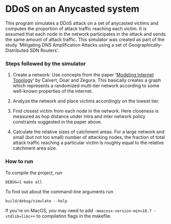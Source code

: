 # DDoS on an Anycasted system

This program simulates a DDoS attack on a set of anycasted victims
and computes the proportion of attack traffic reaching each victim.
It is assumed that each node in the network participates in the attack
and sends the same amount of attack traffic.
This simulator was created as part of the study
'Mitigating DNS Amplification Attacks using a set of Geographically-Distributed SDN Routers'.

### Steps followed by the simulator

1.  Create a network:
    Use concepts from the paper
    '[Modeling Internet Topology](https://www.researchgate.net/profile/Matthew_Doar/publication/3195696_Modeling_Internet_Topology/links/00b495395e3da8a00b000000.pdf)'
    by Calvert, Doar and Zegura.
    This basically creates a graph which represents a randomized multi-tier network
    according to some well-known properties of the internet.

2.  Analyze the network and place victims accordingly on the lowest tier.

3.  Find closest victim from each node in the network.
    Here closeness is measured as hop distance under intra and inter network policy constraints
    suggested in the paper above.

4.  Calculate the relative sizes of catchment areas.
    For a large network and small (but not too small) number of attacking nodes,
    the fraction of total attack traffic reaching a particular victim
    is roughty equal to the relative catchment area size.

### How to run

To compile the project, run

    DEBUG=1 make all

To find out about the command-line arguments run

    build/debug/simulate --help

If you're on MacOS, you may need to add `-mmacosx-version-min=10.7 -stdlib=libc++`
to compilation flags in the makefile.
